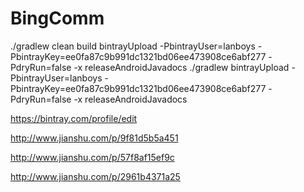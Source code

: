 # BingComm

./gradlew clean build bintrayUpload -PbintrayUser=lanboys -PbintrayKey=ee0fa87c9b991dc1321bd06ee473908ce6abf277 -PdryRun=false -x releaseAndroidJavadocs
./gradlew bintrayUpload -PbintrayUser=lanboys -PbintrayKey=ee0fa87c9b991dc1321bd06ee473908ce6abf277 -PdryRun=false -x releaseAndroidJavadocs


https://bintray.com/profile/edit


http://www.jianshu.com/p/9f81d5b5a451

http://www.jianshu.com/p/57f8af15ef9c

http://www.jianshu.com/p/2961b4371a25